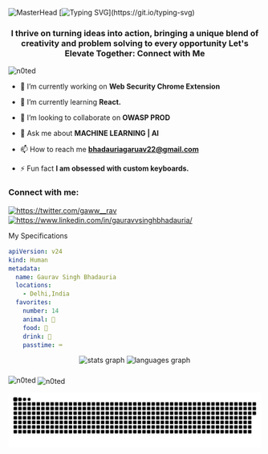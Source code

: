 ![MasterHead](https://user-images.githubusercontent.com/10498744/210012254-234538ff-d198-48aa-8964-37e6fd45d227.gif)
[![Typing SVG](https://readme-typing-svg.demolab.com?font=Tilt+Warp&size=30&pause=1000&color=9018F7&vCenter=true&width=500&lines=Heyy+%F0%9F%91%8B%2C+Gaurav+this+side!!)](https://git.io/typing-svg)
<h3 align="center">I thrive on turning ideas into action, bringing a unique blend of creativity and problem solving to every opportunity
Let's Elevate Together: Connect with Me</h3>


<p align="left"> <img src="https://komarev.com/ghpvc/?username=n0ted&label=Profile%20views&color=0e75b6&style=flat" alt="n0ted" /> </p>


- 🔭 I’m currently working on **Web Security Chrome Extension**

- 🌱 I’m currently learning **React.**

- 👯 I’m looking to collaborate on **OWASP PROD**

- 💬 Ask me about **MACHINE LEARNING | AI**

- 📫 How to reach me **bhadauriagaruav22@gmail.com**

- ⚡ Fun fact **I am obsessed with custom keyboards.**

<h3 align="left">Connect with me:</h3>
<p align="left">
<a href="https://twitter.com/https://twitter.com/gaww__rav" target="blank"><img align="center" src="https://raw.githubusercontent.com/rahuldkjain/github-profile-readme-generator/master/src/images/icons/Social/twitter.svg" alt="https://twitter.com/gaww__rav" height="30" width="40" /></a>
<a href="https://www.linkedin.com/in/gauravvsinghbhadauria/" target="blank"><img align="center" src="https://raw.githubusercontent.com/rahuldkjain/github-profile-readme-generator/master/src/images/icons/Social/linked-in-alt.svg" alt="https://www.linkedin.com/in/gauravvsinghbhadauria/" height="30" width="40" /></a>
</p>
My Specifications

```yaml
apiVersion: v24
kind: Human
metadata:
  name: Gaurav Singh Bhadauria
  locations:
    - Delhi,India
  favorites:
    number: 14
    animal: 🐶
    food: 🍕
    drink: 🍹
    passtime: ⌨️
```

<div align="center">
  <img src="https://github-readme-stats.vercel.app/api?username=n0ted&hide_title=false&hide_rank=false&show_icons=true&include_all_commits=true&count_private=true&disable_animations=false&theme=dracula&locale=en&hide_border=false&order=1" height="150" alt="stats graph"  />
  <img src="https://github-readme-stats.vercel.app/api/top-langs?username=n0ted&locale=en&hide_title=false&layout=compact&card_width=320&langs_count=5&theme=dracula&hide_border=false&order=2" height="150" alt="languages graph"  />
</div>

###

<p><img align="left" src="https://github-readme-stats.vercel.app/api/top-langs?username=n0ted&show_icons=true&locale=en&layout=compact" alt="n0ted" /></p>

<p>&nbsp;<img align="center" src="https://github-readme-stats.vercel.app/api?username=n0ted&show_icons=true&locale=en" alt="n0ted" /></p>
<img src="https://github.com/n0ted/Actions_Test/blob/output/snake.svg" alt="Snake animation" />

###


